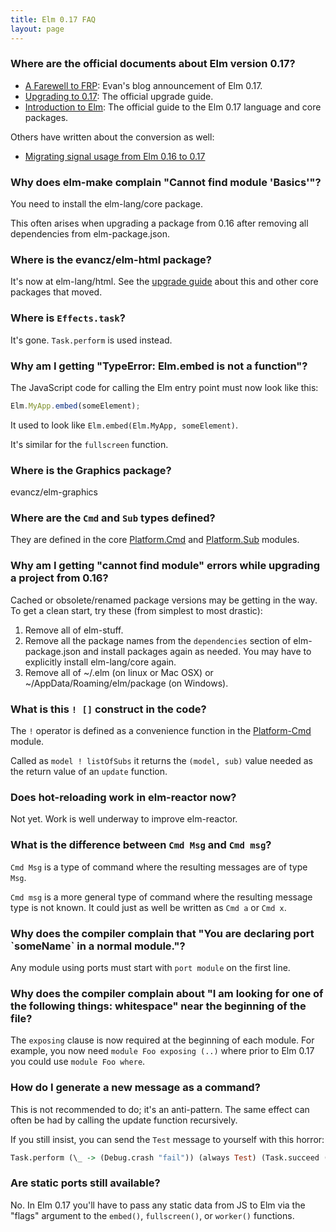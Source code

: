 ```yaml
---
title: Elm 0.17 FAQ
layout: page
---
```


### Where are the official documents about Elm version 0.17?

* [A Farewell to FRP][farewell]: Evan's blog announcement of Elm 0.17.
* [Upgrading to 0.17][upgrade guide]: The official upgrade guide.
* [Introduction to Elm][guide]: The official guide to the Elm 0.17 language and core packages.

Others have written about the conversion as well:

* [Migrating signal usage from Elm 0.16 to 0.17](http://noredink.github.io/posts/signalsmigration.html)

### Why does elm-make complain "Cannot find module 'Basics'"?

You need to install the elm-lang/core package.

This often arises when upgrading a package from 0.16 after removing all dependencies from elm-package.json.

### Where is the evancz/elm-html package?

It's now at elm-lang/html. See the [upgrade guide] about this and other core packages that moved.

[farewell]: http://elm-lang.org/blog/farewell-to-frp
[upgrade guide]: https://github.com/elm-lang/elm-platform/blob/master/upgrade-docs/0.17.md
[guide]: http://guide.elm-lang.org/

### Where is `Effects.task`?

It's gone. `Task.perform` is used instead.

### Why am I getting "TypeError: Elm.embed is not a function"?

The JavaScript code for calling the Elm entry point must now look like this:

```javascript
Elm.MyApp.embed(someElement);
```

It used to look like `Elm.embed(Elm.MyApp, someElement)`.

It's similar for the `fullscreen` function.

### Where is the Graphics package?

evancz/elm-graphics

### Where are the `Cmd` and `Sub` types defined?

They are defined in the core
[Platform.Cmd](http://package.elm-lang.org/packages/elm-lang/core/4.0.0/Platform-Cmd)
and
[Platform.Sub](http://package.elm-lang.org/packages/elm-lang/core/4.0.0/Platform-Sub)
modules.

### Why am I getting "cannot find module" errors while upgrading a project from 0.16?

Cached or obsolete/renamed package versions may be getting in the way. To get a clean start, try these (from simplest to most drastic):

1. Remove all of elm-stuff.
2. Remove all the package names from the `dependencies` section of elm-package.json and install packages again as needed. You may have to explicitly install elm-lang/core again.
3. Remove all of ~/.elm (on linux or Mac OSX) or ~/AppData/Roaming/elm/package (on Windows).

### What is this `! []` construct in the code?

The `!` operator is defined as a convenience function in the [Platform-Cmd](http://package.elm-lang.org/packages/elm-lang/core/4.0.0/Platform-Cmd#!) module.

Called as `model ! listOfSubs` it returns the `(model, sub)` value needed as the return value of an `update` function.

### Does hot-reloading work in elm-reactor now?

Not yet. Work is well underway to improve elm-reactor.

### What is the difference between `Cmd Msg` and `Cmd msg`?

`Cmd Msg` is a type of command where the resulting messages are of type `Msg`. 

`Cmd msg` is a more general type of command where the resulting message type is not known. It could just as well be written as `Cmd a` or `Cmd x`.

### Why does the compiler complain that "You are declaring port \`someName\` in a normal module."?

Any module using ports must start with `port module` on the first line.

### Why does the compiler complain about "I am looking for one of the following things: whitespace" near the beginning of the file?

The `exposing` clause is now required at the beginning of each module.
For example, you now need `module Foo exposing (..)` where prior to Elm 0.17 you could use `module Foo where`.

### How do I generate a new message as a command?

This is not recommended to do; it's an anti-pattern. The same effect can often be had by calling the update function recursively.

If you still insist, you can send the `Test` message to yourself with this horror:

```haskell
Task.perform (\_ -> (Debug.crash "fail")) (always Test) (Task.succeed ())
```

### Are static ports still available?

No. In Elm 0.17 you'll have to pass any static data from JS to Elm via the "flags" argument to the `embed()`, `fullscreen()`, or `worker()` functions.
